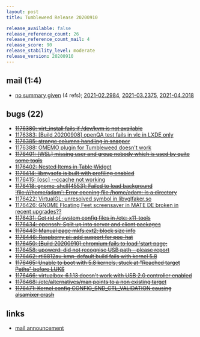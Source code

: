 ```yaml
---
layout: post
title: Tumbleweed Release 20200910

release_available: false
release_reference_count: 26
release_reference_count_mail: 4
release_score: 90
release_stability_level: moderate
release_version: 20200910
---
```


## mail (1:4)

- [no summary given](https://github.com/boombatower/tumbleweed-review/issues/10) (4 refs); [2021-02.2984](https://github.com/boombatower/tumbleweed-review/issues/10), [2021-03.2375](https://github.com/boombatower/tumbleweed-review/issues/10), [2021-04.2018](https://github.com/boombatower/tumbleweed-review/issues/10)

## bugs (22)

<!--more-->

- ~~[1176380: virt_install fails if /dev/kvm is not available](https://bugzilla.opensuse.org/show_bug.cgi?id=1176380)~~
- [1176383: \[Build 20200908\] openQA test fails in vlc in LXDE only](https://bugzilla.opensuse.org/show_bug.cgi?id=1176383)
- ~~[1176385: strange columns handling in snapper](https://bugzilla.opensuse.org/show_bug.cgi?id=1176385)~~
- [1176388: OMEMO plugin for Tumbleweed doesn't work](https://bugzilla.opensuse.org/show_bug.cgi?id=1176388)
- ~~[1176401: \[WSL\] missing user and group nobody which is used by quite some tools](https://bugzilla.opensuse.org/show_bug.cgi?id=1176401)~~
- ~~[1176402: Nested Items in Table Widget](https://bugzilla.opensuse.org/show_bug.cgi?id=1176402)~~
- ~~[1176414: libmysofa is built with profiling enabled](https://bugzilla.opensuse.org/show_bug.cgi?id=1176414)~~
- [1176415: \[osc\] --ccache not working](https://bugzilla.opensuse.org/show_bug.cgi?id=1176415)
- ~~[1176418: gnome-shell\[4553\]: Failed to load background 'file:///home/adam': Error opening file /home/adam: Is a directory](https://bugzilla.opensuse.org/show_bug.cgi?id=1176418)~~
- [1176422: VirtualGL: unresolved symbol in libvglfaker.so](https://bugzilla.opensuse.org/show_bug.cgi?id=1176422)
- [1176426: GNOME Floating Feet screensaver in MATE DE broken in recent upgrades??](https://bugzilla.opensuse.org/show_bug.cgi?id=1176426)
- ~~[1176431: Get rid of system config files in /etc: x11-tools](https://bugzilla.opensuse.org/show_bug.cgi?id=1176431)~~
- ~~[1176434: openssh: Split up into server and client packages](https://bugzilla.opensuse.org/show_bug.cgi?id=1176434)~~
- ~~[1176443: Manual page mkfs.ext2: block size info](https://bugzilla.opensuse.org/show_bug.cgi?id=1176443)~~
- ~~[1176446: Raspberry pi: add support for poe-hat](https://bugzilla.opensuse.org/show_bug.cgi?id=1176446)~~
- ~~[1176450: \[Build 20200910\] chromium fails to load 'start page;](https://bugzilla.opensuse.org/show_bug.cgi?id=1176450)~~
- ~~[1176458: upowerd: did not recognise USB path - please report](https://bugzilla.opensuse.org/show_bug.cgi?id=1176458)~~
- ~~[1176462: rtl8812au-kmp-default build fails with kernel 5.8](https://bugzilla.opensuse.org/show_bug.cgi?id=1176462)~~
- ~~[1176465: Unable to boot with 5.8 kernels, stuck at "Reached target Paths" before LUKS](https://bugzilla.opensuse.org/show_bug.cgi?id=1176465)~~
- ~~[1176466: virtualbox-6.1.13 doesn't work with USB 2.0 controller enabled](https://bugzilla.opensuse.org/show_bug.cgi?id=1176466)~~
- ~~[1176468: /etc/alternatives/man points to a non existing target](https://bugzilla.opensuse.org/show_bug.cgi?id=1176468)~~
- ~~[1176471: Kernel config CONFIG_SND_CTL_VALIDATION causing alsamixer crash](https://bugzilla.opensuse.org/show_bug.cgi?id=1176471)~~



## links

- [mail announcement](https://github.com/boombatower/tumbleweed-review/issues/10)
